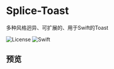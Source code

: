 # Splice-Toast
多种风格迥异、可扩展的、用于Swift的Toast

![License](https://img.shields.io/github/license/zgjff/Splice-Toast)
![Swift](https://img.shields.io/badge/Swift-5.5-orange.svg)

## 预览
